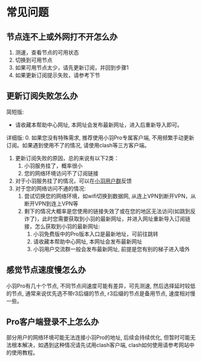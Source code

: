 # 常见问题
## 节点连不上或外网打不开怎么办
1. 测速，查看节点的可用状态
2. 切换到可用节点
3. 如果可用节点太少，请先更新订阅，并回到步骤1
4. 如果更新订阅提示失败，请参考下节

## 更新订阅失败怎么办
简短版:
* 请收藏本帮助中心网址, 本网址会发布最新网址，进入后重新导入即可。

详细版:
0. 如果您没有特殊需求, 推荐使用小羽Pro专属客户端, 不用频繁手动更新订阅。如果遇到使用不了的情况, 请使用clash等三方客户端。
1. 更新订阅失败的原因，总的来说有以下2类：
    1. 小羽服务挂了，概率很小
    2. 您的网络环境访问不了订阅链接
2. 对于小羽服务挂了的情况，可以在[小羽用户群](t.me/xiaoyuclub)反馈
3. 对于您的网络访问不通的情况:
    1. 尝试切换您的网络环境，如wifi切换到数据网, 从连上VPN到断开VPN，从断开VPN到连上VPN等
    2. 剩下的情况大概率是您使用的链接失效了或在您的地区无法访问(如跳到反诈了)，此时您需要获取到小羽的最新网址，并进入网址重新导入订阅链接，怎么获取到小羽的最新网址:
        1. 小羽免费版中的Pro版本入口是最新地址，可前往跳转
        2. 请收藏本帮助中心网址, 本网址会发布最新网址
        3. 小羽用户交流群一般会发布最新网址, 前提是您有别的梯子进入墙外


## 感觉节点速度慢怎么办
小羽Pro有几十个节点, 不同节点间速度可能有差异，可先测速, 然后选择延时较低的节点, 通常来说优先选不带r3后缀的节点, r3后缀的节点是备用节点, 速度相对慢一些。

## Pro客户端登录不上怎么办
部分用户的网络环境可能无法连接小羽Pro的地址, 后续会持续优化, 但暂时可能无法根本解决，如遇到这种情况请先试用clash客户端, clash如何使用请参考网站中的使用教程。
